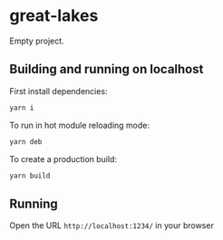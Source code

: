 # great-lakes

Empty project.

## Building and running on localhost

First install dependencies:

```sh
yarn i
```

To run in hot module reloading mode:

```sh
yarn deb
```

To create a production build:

```sh
yarn build
```

## Running

Open the URL `http://localhost:1234/` in your browser
